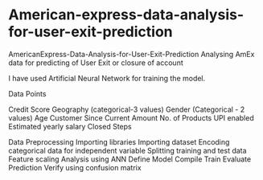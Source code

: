 # American-express-data-analysis-for-user-exit-prediction

AmericanExpress-Data-Analysis-for-User-Exit-Prediction
Analysing AmEx data for predicting of User Exit or closure of account

I have used Artificial Neural Network for training the model.

Data Points

Credit Score
Geography (categorical-3 values)
Gender (Categorical - 2 values)
Age
Customer Since
Current Amount
No. of Products
UPI enabled
Estimated yearly salary
Closed
Steps

Data Preprocessing
Importing libraries
Importing dataset
Encoding categorical data for independent variable
Splitting training and test data
Feature scaling
Analysis using ANN
Define Model
Compile
Train
Evaluate
Prediction
Verify using confusion matrix
